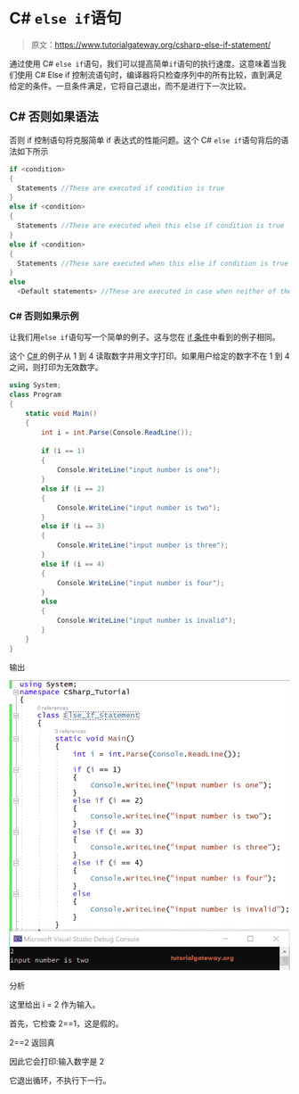 # C# `else if`语句

> 原文：<https://www.tutorialgateway.org/csharp-else-if-statement/>

通过使用 C# `else if`语句，我们可以提高简单`if`语句的执行速度。这意味着当我们使用 C# Else if 控制流语句时，编译器将只检查序列中的所有比较，直到满足给定的条件。一旦条件满足，它将自己退出，而不是进行下一次比较。

## C# 否则如果语法

否则 if 控制语句将克服简单 if 表达式的性能问题。这个 C# `else if`语句背后的语法如下所示

```cs
if <condition>
{
  Statements //These are executed if condition is true
}
else if <condition>
{
  Statements //These are executed when this else if condition is true
}
else if <condition>
{
  Statements //These sare executed when this else if condition is true
}
else
  <Default statements> //These are executed in case when neither of the above conditions is true. 
```

### C# 否则如果示例

让我们用`else if`语句写一个简单的例子。这与您在 [if 条件](https://www.tutorialgateway.org/csharp-if-statement/)中看到的例子相同。

这个 [C# ](https://www.tutorialgateway.org/csharp-tutorial/) 的例子从 1 到 4 读取数字并用文字打印。如果用户给定的数字不在 1 到 4 之间，则打印为无效数字。

```cs
using System;
class Program
{
    static void Main()
    {
        int i = int.Parse(Console.ReadLine());

        if (i == 1)
        {
            Console.WriteLine("input number is one");
        }
        else if (i == 2)
        {
            Console.WriteLine("input number is two");
        }
        else if (i == 3)
        {
            Console.WriteLine("input number is three");
        }
        else if (i == 4)
        {
            Console.WriteLine("input number is four");
        }
        else
        {
            Console.WriteLine("input number is invalid");
        }
    }
}
```

输出

![C# Else If Example 1](img/a63cb46d8280a0b5ff7decabccb3c5ce.png)

分析

这里给出 i = 2 作为输入。

首先，它检查 2==1，这是假的。

2==2 返回真

因此它会打印:输入数字是 2

它退出循环，不执行下一行。